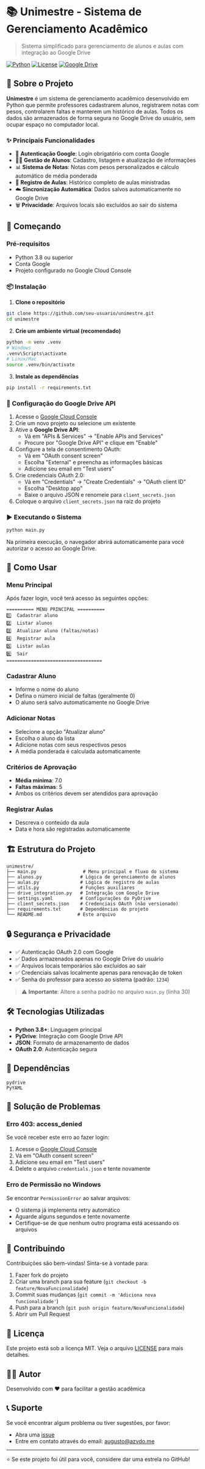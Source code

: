 # 📚 Unimestre - Sistema de Gerenciamento Acadêmico

> Sistema simplificado para gerenciamento de alunos e aulas com integração ao Google Drive

[![Python](https://img.shields.io/badge/Python-3.8+-blue.svg)](https://www.python.org/)
[![License](https://img.shields.io/badge/License-MIT-green.svg)](LICENSE)
[![Google Drive](https://img.shields.io/badge/Storage-Google%20Drive-yellow.svg)](https://drive.google.com/)

## 🎯 Sobre o Projeto

**Unimestre** é um sistema de gerenciamento acadêmico desenvolvido em Python que permite professores cadastrarem alunos, registrarem notas com pesos, controlarem faltas e manterem um histórico de aulas. Todos os dados são armazenados de forma segura no Google Drive do usuário, sem ocupar espaço no computador local.

### ✨ Principais Funcionalidades

- 🔐 **Autenticação Google**: Login obrigatório com conta Google
- 👨‍🎓 **Gestão de Alunos**: Cadastro, listagem e atualização de informações
- 📊 **Sistema de Notas**: Notas com pesos personalizados e cálculo automático de média ponderada
- 📅 **Registro de Aulas**: Histórico completo de aulas ministradas
- ☁️ **Sincronização Automática**: Dados salvos automaticamente no Google Drive
- 🗑️ **Privacidade**: Arquivos locais são excluídos ao sair do sistema

## 🚀 Começando

### Pré-requisitos

- Python 3.8 ou superior
- Conta Google
- Projeto configurado no Google Cloud Console

### 📦 Instalação

1. **Clone o repositório**
```bash
git clone https://github.com/seu-usuario/unimestre.git
cd unimestre
```

2. **Crie um ambiente virtual (recomendado)**
```bash
python -m venv .venv
# Windows
.venv\Scripts\activate
# Linux/Mac
source .venv/bin/activate
```

3. **Instale as dependências**
```bash
pip install -r requirements.txt
```

### 🔑 Configuração do Google Drive API

1. Acesse o [Google Cloud Console](https://console.cloud.google.com/)
2. Crie um novo projeto ou selecione um existente
3. Ative a **Google Drive API**:
   - Vá em "APIs & Services" → "Enable APIs and Services"
   - Procure por "Google Drive API" e clique em "Enable"
4. Configure a tela de consentimento OAuth:
   - Vá em "OAuth consent screen"
   - Escolha "External" e preencha as informações básicas
   - Adicione seu email em "Test users"
5. Crie credenciais OAuth 2.0:
   - Vá em "Credentials" → "Create Credentials" → "OAuth client ID"
   - Escolha "Desktop app"
   - Baixe o arquivo JSON e renomeie para `client_secrets.json`
6. Coloque o arquivo `client_secrets.json` na raiz do projeto

### ▶️ Executando o Sistema

```bash
python main.py
```

Na primeira execução, o navegador abrirá automaticamente para você autorizar o acesso ao Google Drive.

## 📖 Como Usar

### Menu Principal

Após fazer login, você terá acesso às seguintes opções:

```
========== MENU PRINCIPAL ==========
1️⃣  Cadastrar aluno
2️⃣  Listar alunos
3️⃣  Atualizar aluno (faltas/notas)
4️⃣  Registrar aula
5️⃣  Listar aulas
6️⃣  Sair
===================================
```

### Cadastrar Aluno

- Informe o nome do aluno
- Defina o número inicial de faltas (geralmente 0)
- O aluno será salvo automaticamente no Google Drive

### Adicionar Notas

- Selecione a opção "Atualizar aluno"
- Escolha o aluno da lista
- Adicione notas com seus respectivos pesos
- A média ponderada é calculada automaticamente

### Critérios de Aprovação

- **Média mínima**: 7.0
- **Faltas máximas**: 5
- Ambos os critérios devem ser atendidos para aprovação

### Registrar Aulas

- Descreva o conteúdo da aula
- Data e hora são registradas automaticamente

## 🏗️ Estrutura do Projeto

```
unimestre/
├── main.py                 # Menu principal e fluxo do sistema
├── alunos.py              # Lógica de gerenciamento de alunos
├── aulas.py               # Lógica de registro de aulas
├── utils.py               # Funções auxiliares
├── drive_integration.py   # Integração com Google Drive
├── settings.yaml          # Configurações do PyDrive
├── client_secrets.json    # Credenciais OAuth (não versionado)
├── requirements.txt       # Dependências do projeto
└── README.md             # Este arquivo
```

## 🔒 Segurança e Privacidade

- ✅ Autenticação OAuth 2.0 com Google
- ✅ Dados armazenados apenas no Google Drive do usuário
- ✅ Arquivos locais temporários são excluídos ao sair
- ✅ Credenciais salvas localmente apenas para renovação de token
- ✅ Senha do professor para acesso ao sistema (padrão: `1234`)

> ⚠️ **Importante**: Altere a senha padrão no arquivo `main.py` (linha 30)

## 🛠️ Tecnologias Utilizadas

- **Python 3.8+**: Linguagem principal
- **PyDrive**: Integração com Google Drive API
- **JSON**: Formato de armazenamento de dados
- **OAuth 2.0**: Autenticação segura

## 📝 Dependências

```
pydrive
PyYAML
```

## 🐛 Solução de Problemas

### Erro 403: access_denied

Se você receber este erro ao fazer login:

1. Acesse o [Google Cloud Console](https://console.cloud.google.com/)
2. Vá em "OAuth consent screen"
3. Adicione seu email em "Test users"
4. Delete o arquivo `credentials.json` e tente novamente

### Erro de Permissão no Windows

Se encontrar `PermissionError` ao salvar arquivos:

- O sistema já implementa retry automático
- Aguarde alguns segundos e tente novamente
- Certifique-se de que nenhum outro programa está acessando os arquivos

## 🤝 Contribuindo

Contribuições são bem-vindas! Sinta-se à vontade para:

1. Fazer fork do projeto
2. Criar uma branch para sua feature (`git checkout -b feature/NovaFuncionalidade`)
3. Commit suas mudanças (`git commit -m 'Adiciona nova funcionalidade'`)
4. Push para a branch (`git push origin feature/NovaFuncionalidade`)
5. Abrir um Pull Request

## 📄 Licença

Este projeto está sob a licença MIT. Veja o arquivo [LICENSE](LICENSE) para mais detalhes.

## 👨‍💻 Autor

Desenvolvido com ❤️ para facilitar a gestão acadêmica

## 📞 Suporte

Se você encontrar algum problema ou tiver sugestões, por favor:

- Abra uma [issue](https://github.com/seu-usuario/unimestre/issues)
- Entre em contato através do email: augusto@azvdo.me

---

⭐ Se este projeto foi útil para você, considere dar uma estrela no GitHub!
